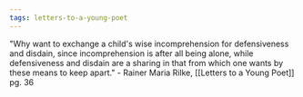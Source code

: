 ```yaml
---
tags: letters-to-a-young-poet 
---
```


"Why want to exchange a child's wise incomprehension for defensiveness and disdain, since incomprehension is after all being alone, while defensiveness and disdain are a sharing in that from which one wants by these means to keep apart." - Rainer Maria Rilke, [[Letters to a Young Poet]] pg. 36